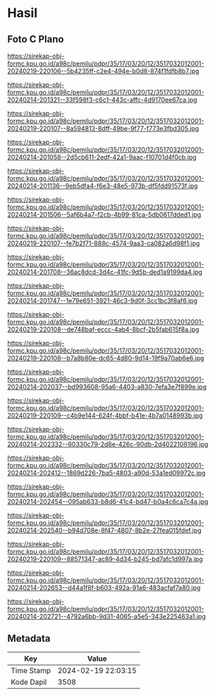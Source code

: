 # Hasil

## Foto C Plano

https://sirekap-obj-formc.kpu.go.id/a98c/pemilu/pdpr/35/17/03/20/12/3517032012001-20240219-220106--5b4235ff-c2e4-494e-b0d8-874f1fdfb8b7.jpg

https://sirekap-obj-formc.kpu.go.id/a98c/pemilu/pdpr/35/17/03/20/12/3517032012001-20240214-201321--33f598f3-c6c1-443c-affc-4d9170ee67ca.jpg

https://sirekap-obj-formc.kpu.go.id/a98c/pemilu/pdpr/35/17/03/20/12/3517032012001-20240219-220107--8a594813-8dff-49be-9f77-f773e3fbd305.jpg

https://sirekap-obj-formc.kpu.go.id/a98c/pemilu/pdpr/35/17/03/20/12/3517032012001-20240214-201058--2d5cb611-2edf-42a1-9aac-f10701d4f0cb.jpg

https://sirekap-obj-formc.kpu.go.id/a98c/pemilu/pdpr/35/17/03/20/12/3517032012001-20240214-201136--9eb5dfa4-f6e3-48e5-973b-df5fdd91573f.jpg

https://sirekap-obj-formc.kpu.go.id/a98c/pemilu/pdpr/35/17/03/20/12/3517032012001-20240214-201506--5af6b4a7-f2cb-4b99-81ca-5db0617dded1.jpg

https://sirekap-obj-formc.kpu.go.id/a98c/pemilu/pdpr/35/17/03/20/12/3517032012001-20240219-220107--fe7b2f71-888c-4574-9aa3-ca082a6d98f1.jpg

https://sirekap-obj-formc.kpu.go.id/a98c/pemilu/pdpr/35/17/03/20/12/3517032012001-20240214-201708--36ac8dcd-3d4c-41fc-9d5b-ded1a9199da4.jpg

https://sirekap-obj-formc.kpu.go.id/a98c/pemilu/pdpr/35/17/03/20/12/3517032012001-20240214-201747--1e79e651-3921-46c3-9d0f-3cc1bc3f8af6.jpg

https://sirekap-obj-formc.kpu.go.id/a98c/pemilu/pdpr/35/17/03/20/12/3517032012001-20240219-220108--de748baf-eccc-4ab4-8bcf-2b5fab615f8a.jpg

https://sirekap-obj-formc.kpu.go.id/a98c/pemilu/pdpr/35/17/03/20/12/3517032012001-20240219-220108--b7a8b80e-dc65-4d80-9d14-19f9a70ab6e6.jpg

https://sirekap-obj-formc.kpu.go.id/a98c/pemilu/pdpr/35/17/03/20/12/3517032012001-20240214-202037--bd993608-95a6-4403-a830-7efa3e7f899e.jpg

https://sirekap-obj-formc.kpu.go.id/a98c/pemilu/pdpr/35/17/03/20/12/3517032012001-20240219-220109--c4b9e144-624f-4bbf-b41e-4b7a0148993b.jpg

https://sirekap-obj-formc.kpu.go.id/a98c/pemilu/pdpr/35/17/03/20/12/3517032012001-20240214-202332--60330c79-2d8e-426c-90db-2d4022108196.jpg

https://sirekap-obj-formc.kpu.go.id/a98c/pemilu/pdpr/35/17/03/20/12/3517032012001-20240214-202412--1869d226-7ba5-4803-a90d-53a1ed09972c.jpg

https://sirekap-obj-formc.kpu.go.id/a98c/pemilu/pdpr/35/17/03/20/12/3517032012001-20240214-202454--095ab633-b8d6-41c4-bd47-b0a4c6ca7c4a.jpg

https://sirekap-obj-formc.kpu.go.id/a98c/pemilu/pdpr/35/17/03/20/12/3517032012001-20240214-202540--b94d708e-8f47-4807-8b2e-27fea015fdef.jpg

https://sirekap-obj-formc.kpu.go.id/a98c/pemilu/pdpr/35/17/03/20/12/3517032012001-20240219-220109--88571347-ac89-4d34-b245-bd7afc1d997a.jpg

https://sirekap-obj-formc.kpu.go.id/a98c/pemilu/pdpr/35/17/03/20/12/3517032012001-20240214-202653--d44a1f8f-b603-492a-91a6-483acfaf7a80.jpg

https://sirekap-obj-formc.kpu.go.id/a98c/pemilu/pdpr/35/17/03/20/12/3517032012001-20240214-202721--4792a6bb-9d31-4065-a5e5-343e225463a1.jpg


## Metadata

| Key        | Value               |
| ---------- | ------------------- |
| Time Stamp | 2024-02-19 22:03:15 |
| Kode Dapil | 3508                |



